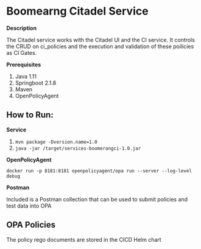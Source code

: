 # Boomearng Citadel Service

**Description**

The Citadel service works with the Citadel UI and the CI service. It controls the CRUD on ci_policies and the execution and validation of these poilicies as CI Gates.

**Prerequisites**

1. Java 1.11 
2. Springboot 2.1.8 
3. Maven
4. OpenPolicyAgent

## How to Run:

**Service**

1. `mvn package -Dversion.name=1.0`
2. `java -jar /target/services-boomerangci-1.0.jar`

**OpenPolicyAgent**

`docker run -p 8181:8181 openpolicyagent/opa run --server --log-level debug`

**Postman**

Included is a Postman collection that can be used to submit policies and test data into OPA

## OPA Policies

The policy rego documents are stored in the CICD Helm chart

